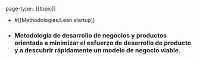 page-type:: [[topic]]

- #[[Methodologies/Lean startup]]

- ### Metodología de desarrollo de negocios y productos orientada a minimizar el esfuerzo de desarrollo de producto y a descubrir rápidamente un modelo de negocio viable.



